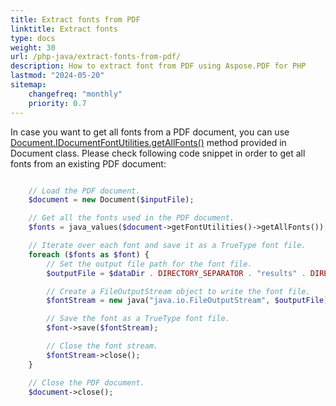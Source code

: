 ```yaml
---
title: Extract fonts from PDF 
linktitle: Extract fonts
type: docs
weight: 30
url: /php-java/extract-fonts-from-pdf/
description: How to extract font from PDF using Aspose.PDF for PHP
lastmod: "2024-05-20"
sitemap:
    changefreq: "monthly"
    priority: 0.7
---
```


In case you want to get all fonts from a PDF document, you can use [Document.IDocumentFontUtilities.getAllFonts()](https://reference.aspose.com/pdf/java/com.aspose.pdf/document/#getFontUtilities--) method provided in Document class.
Please check following code snippet in order to get all fonts from an existing PDF document:

```php

    // Load the PDF document.
    $document = new Document($inputFile);

    // Get all the fonts used in the PDF document.
    $fonts = java_values($document->getFontUtilities()->getAllFonts());

    // Iterate over each font and save it as a TrueType font file.
    foreach ($fonts as $font) {
        // Set the output file path for the font file.
        $outputFile = $dataDir . DIRECTORY_SEPARATOR . "results" . DIRECTORY_SEPARATOR . $font->getFontName() . ".ttf";

        // Create a FileOutputStream object to write the font file.
        $fontStream = new java("java.io.FileOutputStream", $outputFile);

        // Save the font as a TrueType font file.
        $font->save($fontStream);

        // Close the font stream.
        $fontStream->close(); 
    }

    // Close the PDF document.
    $document->close();
```
